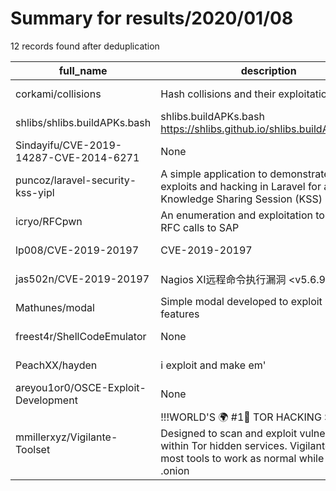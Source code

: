 
# Summary for results/2020/01/08
    
12 records found after deduplication

| full_name | description | html_url | matched_list | matched_count | pushed_at | size | stargazers_count | language | forks_count |
|----------------------------------------|-------------------------------------------------------------------------------------------------------------------------------------------------------------------------------------|-----------------------------------------------------------|----------------|-----------------|---------------------------|--------|--------------------|------------|---------------|
| corkami/collisions | Hash collisions and their exploitations | https://github.com/corkami/collisions | ['exploit'] | 1 | 2020-01-08 21:16:35+00:00 | 28676 | 905 | Python | 79 |
| shlibs/shlibs.buildAPKs.bash | shlibs.buildAPKs.bash https://shlibs.github.io/shlibs.buildAPKs.bash/ | https://github.com/shlibs/shlibs.buildAPKs.bash | ['shellcode'] | 1 | 2020-01-08 11:31:17+00:00 | 60 | 0 | Shell | 3 |
| Sindayifu/CVE-2019-14287-CVE-2014-6271 | None | https://github.com/Sindayifu/CVE-2019-14287-CVE-2014-6271 | ['cve-2'] | 1 | 2020-01-08 13:20:00+00:00 | 233 | 0 | nan | 0 |
| puncoz/laravel-security-kss-yipl | A simple application to demonstrate security exploits and hacking in Laravel for a Knowledge Sharing Session (KSS) at YIPL. | https://github.com/puncoz/laravel-security-kss-yipl | ['exploit'] | 1 | 2020-01-08 19:02:44+00:00 | 43969 | 1 | PHP | 0 |
| icryo/RFCpwn | An enumeration and exploitation toolkit using RFC calls to SAP | https://github.com/icryo/RFCpwn | ['exploit'] | 1 | 2020-01-08 04:42:14+00:00 | 47 | 36 | Python | 8 |
| lp008/CVE-2019-20197 | CVE-2019-20197 | https://github.com/lp008/CVE-2019-20197 | ['cve-2'] | 1 | 2020-01-08 08:19:27+00:00 | 10 | 1 | nan | 0 |
| jas502n/CVE-2019-20197 | Nagios XI远程命令执行漏洞 <v5.6.9 | https://github.com/jas502n/CVE-2019-20197 | ['cve-2'] | 1 | 2020-01-08 08:30:03+00:00 | 564 | 22 | nan | 8 |
| Mathunes/modal | Simple modal developed to exploit JavaScript features | https://github.com/Mathunes/modal | ['exploit'] | 1 | 2020-01-08 17:53:43+00:00 | 9 | 0 | CSS | 0 |
| freest4r/ShellCodeEmulator | None | https://github.com/freest4r/ShellCodeEmulator | ['shellcode'] | 1 | 2020-01-08 13:55:17+00:00 | 3 | 0 | Python | 0 |
| PeachXX/hayden | i exploit and make em' | https://github.com/PeachXX/hayden | ['exploit'] | 1 | 2020-01-08 15:25:07+00:00 | 0 | 0 | | 0 |
| areyou1or0/OSCE-Exploit-Development | None | https://github.com/areyou1or0/OSCE-Exploit-Development | ['exploit'] | 1 | 2020-01-08 18:14:43+00:00 | 87 | 106 | Python | 32 |
| mmillerxyz/Vigilante-Toolset | !!!WORLD'S 🌍 #1🥇 TOR HACKING SUITE!!! Designed to scan and exploit vulnerabilities within Tor hidden services. Vigilante allows most tools to work as normal while resolving .onion | https://github.com/mmillerxyz/Vigilante-Toolset | ['exploit'] | 1 | 2020-01-08 20:51:28+00:00 | 3722 | 1 | | 1 |
